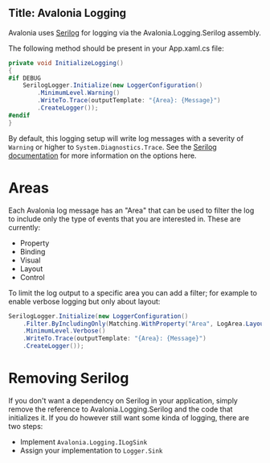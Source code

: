 Title: Avalonia Logging
---

Avalonia uses [Serilog](https://github.com/serilog/serilog) for logging via
the Avalonia.Logging.Serilog assembly.

The following method should be present in your App.xaml.cs file:

```C#
private void InitializeLogging()
{
#if DEBUG
    SerilogLogger.Initialize(new LoggerConfiguration()
        .MinimumLevel.Warning()
        .WriteTo.Trace(outputTemplate: "{Area}: {Message}")
        .CreateLogger());
#endif
}
```

By default, this logging setup will write log messages with a severity of
`Warning` or higher to `System.Diagnostics.Trace`. See the [Serilog
documentation](https://github.com/serilog/serilog/wiki/Configuration-Basics)
for more information on the options here.

# Areas

Each Avalonia log message has an "Area" that can be used to filter the log to
include only the type of events that you are interested in. These are currently:

- Property
- Binding
- Visual
- Layout
- Control

To limit the log output to a specific area you can add a filter; for example
to enable verbose logging but only about layout:

```C#
SerilogLogger.Initialize(new LoggerConfiguration()
    .Filter.ByIncludingOnly(Matching.WithProperty("Area", LogArea.Layout))
    .MinimumLevel.Verbose()
    .WriteTo.Trace(outputTemplate: "{Area}: {Message}")
    .CreateLogger());
```

# Removing Serilog

If you don't want a dependency on Serilog in your application, simply remove
the reference to Avalonia.Logging.Serilog and the code that initializes it. If
you do however still want some kinda of logging, there are two steps:

- Implement `Avalonia.Logging.ILogSink`
- Assign your implementation to `Logger.Sink`
